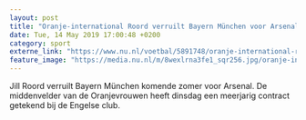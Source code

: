 ```yaml
---
layout: post
title: "Oranje-international Roord verruilt Bayern München voor Arsenal"
date: Tue, 14 May 2019 17:00:48 +0200
category: sport
externe_link: "https://www.nu.nl/voetbal/5891748/oranje-international-roord-verruilt-bayern-munchen-voor-arsenal.html"
feature_image: "https://media.nu.nl/m/8wexlrna3fe1_sqr256.jpg/oranje-international-roord-verruilt-bayern-munchen-voor-arsenal.jpg"
---
```


Jill Roord verruilt Bayern München komende zomer voor Arsenal. De middenvelder van de Oranjevrouwen heeft dinsdag een meerjarig contract getekend bij de Engelse club.
